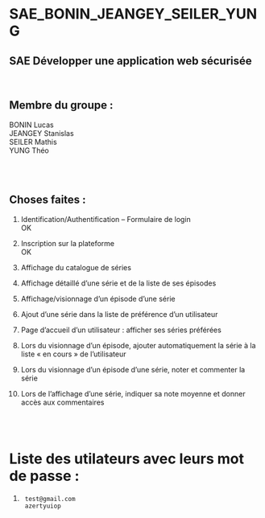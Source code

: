 # SAE_BONIN_JEANGEY_SEILER_YUNG

## SAE Développer une application web sécurisée 

<br>

## Membre du groupe : 
BONIN Lucas  
JEANGEY Stanislas  
SEILER Mathis  
YUNG Théo  

<br>
<br>

## Choses faites :

1. Identification/Authentification – Formulaire de login  
    OK
    
2. Inscription sur la plateforme  
    OK

3. Affichage du catalogue de séries

4. Affichage détaillé d’une série et de la liste de ses épisodes

5. Affichage/visionnage d’un épisode d’une série

6. Ajout d’une série dans la liste de préférence d’un utilisateur

7. Page d’accueil d’un utilisateur : afficher ses séries préférées

8. Lors du visionnage d’un épisode, ajouter automatiquement la série à la liste « en
cours » de l’utilisateur

9. Lors du visionnage d’un épisode d’une série, noter et commenter la série

10. Lors de l’affichage d’une série, indiquer sa note moyenne et donner accès aux
commentaires

<br>
<br>

# Liste des utilateurs avec leurs mot de passe :
1.      test@gmail.com  
        azertyuiop